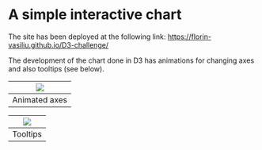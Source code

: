 # A simple interactive chart

The site has been deployed at the following link: https://florin-vasiliu.github.io/D3-challenge/

The development of the chart done in D3 has animations for changing axes and also tooltips (see below).

<img src="https://media.giphy.com/media/SXO5Ngugt6rkYWsto5/giphy.gif" class="js-lazy-loaded qa-js-lazy-loaded"> |
:-------------------------:|
Animated axes|

<img src="https://media.giphy.com/media/jUKH6VPCuTCY92Jc28/giphy.gif" class="js-lazy-loaded qa-js-lazy-loaded">|
:-------------------------:|
Tooltips |
